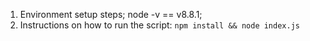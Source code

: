1. Environment setup steps; node -v == v8.8.1;
2. Instructions on how to run the script: `npm install && node index.js` 
